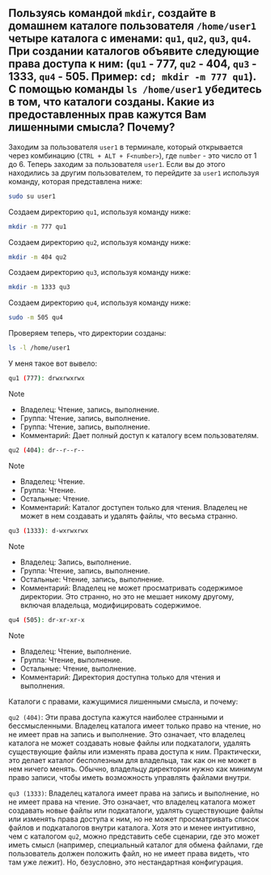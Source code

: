 ## Пользуясь командой `mkdir`, создайте в домашнем каталоге пользователя `/home/user1` четыре каталога с именами: `qu1`, `qu2`, `qu3`, `qu4`. При создании каталогов объявите следующие права доступа к ним: (`qu1` - 777, `qu2` - 404, `qu3` - 1333, `qu4` - 505. Пример: `cd; mkdir -m 777 qu1`). С помощью команды `ls /home/user1` убедитесь в том, что каталоги созданы. Какие из предоставленных прав кажутся Вам лишенными смысла? Почему? 

Заходим за пользователя `user1` в терминале, который открывается через комбинацию (`CTRL + ALT + F<number>`), где `number` - это число от 1 до 6. Теперь заходим за пользователя `user1`. Если вы до этого находились за другим пользователем, то перейдите за `user1` используя команду, которая представлена ниже: 

```bash
sudo su user1
``` 

Создаем директорию `qu1`, используя команду ниже: 

```bash
mkdir -m 777 qu1
```

Создаем директорию `qu2`, используя команду ниже: 

```bash
mkdir -m 404 qu2
```

Создаем директорию `qu3`, используя команду ниже: 

```bash
mkdir -m 1333 qu3
```

Создаем директорию `qu4`, используя команду ниже: 

```bash
sudo -m 505 qu4
```

Проверяем теперь, что директории созданы: 

```bash
ls -l /home/user1
```

У меня такое вот вывело: 

```bash
qu1 (777): drwxrwxrwx
```

> [!NOTE]
> - Владелец: Чтение, запись, выполнение. 
> - Группа: Чтение, запись, выполнение.
> - Группа: Чтение, запись, выполнение.
> - Комментарий: Дает полный доступ к каталогу всем пользователям.

```bash
qu2 (404): dr--r--r--
```

> [!NOTE]
> - Владелец: Чтение.
> - Группа: Чтение.  
> - Остальные: Чтение.
> - Комментарий: Каталог доступен только для чтения. Владелец не может в нем создавать и удалять файлы, что весьма странно.

```bash
qu3 (1333): d-wxrwxrwx
```

> [!NOTE]
> - Владелец: Запись, выполнение. 
> - Группа: Чтение, запись, выполнение.
> - Остальные: Чтение, запись, выполнение.
> - Комментарий: Владелец не может просматривать содержимое директории. Это странно, но это не мешает никому другому, включая владельца, модифицировать содержимое. 

```bash
qu4 (505): dr-xr-xr-x
```

> [!NOTE]
> - Владелец: Чтение, выполнение.
> - Группа: Чтение, выполнение.
> - Остальные: Чтение, выполнение.
> - Комментарий: Директория доступна только для чтения и выполнения.

Каталоги с правами, кажущимися лишенными смысла, и почему:

`qu2 (404)`: Эти права доступа кажутся наиболее странными и бессмысленными. Владелец каталога имеет только право на чтение, но не имеет прав на запись и выполнение. Это означает, что владелец каталога не может создавать новые файлы или подкаталоги, удалять существующие файлы или изменять права доступа к ним. Практически, это делает каталог бесполезным для владельца, так как он не может в нем ничего менять. Обычно, владельцу директории нужно как минимум право записи, чтобы иметь возможность управлять файлами внутри.

`qu3 (1333)`: Владелец каталога имеет права на запись и выполнение, но не имеет права на чтение. Это означает, что владелец каталога может создавать новые файлы или подкаталоги, удалять существующие файлы или изменять права доступа к ним, но не может просматривать список файлов и подкаталогов внутри каталога. Хотя это и менее интуитивно, чем с каталогом `qu2`, можно представить себе сценарии, где это может иметь смысл (например, специальный каталог для обмена файлами, где пользователь должен положить файл, но не имеет права видеть, что там уже лежит). Но, безусловно, это нестандартная конфигурация.
